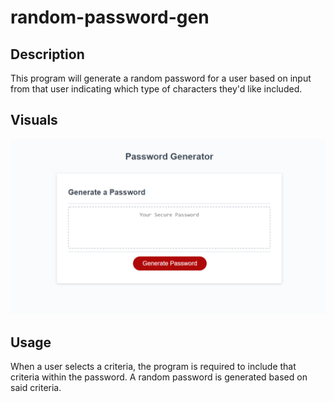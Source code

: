 # random-password-gen

## Description
This program will generate a random password for a user based on input from that user indicating which type of characters they'd like included.

## Visuals
<img src = ./screenshot.png>

## Usage
When a user selects a criteria, the program is required to include that criteria within the password. A random password is generated based on said criteria.

